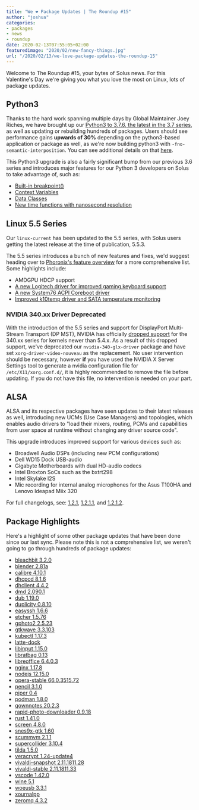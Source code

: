 ```yaml
---
title: "We ❤️ Package Updates | The Roundup #15"
author: "joshua"
categories:
- packages
- news
- roundup
date: 2020-02-13T07:55:05+02:00
featuredimage: "2020/02/new-fancy-things.jpg"
url: "/2020/02/13/we-love-package-updates-the-roundup-15"
---
```


Welcome to The Roundup #15, your bytes of Solus news. For this Valentine's Day we're giving you what you love the most on Linux, lots of package updates.

<!--more-->

## Python3

Thanks to the hard work spanning multiple days by Global Maintainer Joey Riches, we have brought up our [Python3 to 3.7.6, the latest in the 3.7 series](https://dev.getsol.us/T6817), as well as updating or rebuilding hundreds of packages. Users should see performance gains **upwards of 30%** depending on the python3-based application or package as well, as we're now building python3 with `-fno-semantic-interposition`. You can see additional details on that [here](https://fedoraproject.org/wiki/Changes/PythonNoSemanticInterpositionSpeedup#Benefit_to_Fedora).

This Python3 upgrade is also a fairly significant bump from our previous 3.6 series and introduces major features for our Python 3 developers on Solus to take advantage of, such as:

- [Built-in breakpoint()](https://www.python.org/dev/peps/pep-0553/)
- [Context Variables](https://www.python.org/dev/peps/pep-0567/)
- [Data Classes](https://www.python.org/dev/peps/pep-0557/)
- [New time functions with nanosecond resolution](https://www.python.org/dev/peps/pep-0564/)

## Linux 5.5 Series

Our `linux-current` has been updated to the 5.5 series, with Solus users getting the latest release at the time of publication, 5.5.3.

The 5.5 series introduces a bunch of new features and fixes, we'd suggest heading over to [Phoronix's feature overview](https://www.phoronix.com/scan.php?page=article&item=linux-55-features&num=1) for a more comprehensive list. Some highlights include:

- AMDGPU HDCP support
- [A new Logitech driver for improved gaming keyboard support](https://www.phoronix.com/scan.php?page=news_item&px=Linux-5.5-HID-Improvements)
- [A new System76 ACPI Coreboot driver](https://www.phoronix.com/scan.php?page=news_item&px=Linux-5.5-x86-Platform-Improve)
- [Improved k10temp driver and SATA temperature monitoring](https://www.phoronix.com/scan.php?page=news_item&px=Linux-5.6-HWMON-Changes)

### NVIDIA 340.xx Driver Deprecated

With the introduction of the 5.5 series and support for DisplayPort Multi-Stream Transport (DP MST), NVIDIA has officially [dropped support](https://nvidia.custhelp.com/app/answers/detail/a_id/3142/~/support-timeframes-for-unix-legacy-gpu-releases) for the 340.xx series for kernels newer than 5.4.x. As a result of this dropped support, we've deprecated our `nvidia-340-glx-driver` package and have set `xorg-driver-video-nouveau` as the replacement. No user intervention should be necessary, however **if** you have used the NVIDIA X Server Settings tool to generate a nvidia configuration file for `/etc/X11/xorg.conf.d/`, it is highly recommended to remove the file before updating. If you do not have this file, no intervention is needed on your part.

## ALSA

ALSA and its respective packages have seen updates to their latest releases as well, introducing new UCMs (Use Case Managers) and topologies, which enables audio drivers to "load their mixers, routing, PCMs and capabilities from user space at runtime without changing any driver source code".

This upgrade introduces improved support for various devices such as:

- Broadwell Audio DSPs (including new PCM configurations)
- Dell WD15 Dock USB-audio
- Gigabyte Motherboards with dual HD-audio codecs
- Intel Broxton SoCs such as the bxtrt298
- Intel Skylake I2S
- Mic recording for internal analog microphones for the Asus T100HA and Lenovo Ideapad Miix 320

For full changelogs, see: [1.2.1](https://alsa-project.org/wiki/Changes_v1.1.9_v1.2.1), [1.2.1.1](https://alsa-project.org/wiki/Changes_v1.2.1_v1.2.1.1), and [1.2.1.2](https://alsa-project.org/wiki/Changes_v1.2.1.1_v1.2.1.2).

## Package Highlights

Here's a highlight of some other package updates that have been done since our last sync. Please note this is not a comprehensive list, we weren't going to go through hundreds of package updates:

- [bleachbit 3.2.0](https://dev.getsol.us/R436:2419b95648b734a9eb6f08ae30088d93b0bddd34)
- [blender 2.81a](https://dev.getsol.us/R437:d93dce4b0da0706de2b8b43bf7fa62d20dff0d72)
- [calibre 4.10.1](https://dev.getsol.us/R485:4cc9f45a9bf09ac2802b33ec962b263938139f42)
- [dhcpcd 8.1.6](https://dev.getsol.us/R619:cdc142118ecd467a8359bfc7b93507a6f5bf79e2)
- [dhclient 4.4.2](https://dev.getsol.us/R618:199b6eedfcd5244082f9cb5cab6612892f207b31)
- [dmd 2.090.1](https://dev.getsol.us/R638:98ca98b9daeb5cd735cab2d9f0ec57db108c8b9d)
- [dub 1.19.0](https://dev.getsol.us/R668:60d181880d04db6f8935f4e485ecfbce62e33b94)
- [duplicity 0.8.10](https://dev.getsol.us/R672:740ee8dae4e73da3d4c8c767553125e7e6ca3a63)
- [easyssh 1.6.6](https://dev.getsol.us/R4413:dc571b2164a0ca83449be5b7c499023dd72464c3)
- [etcher 1.5.76](https://dev.getsol.us/R3610:4f798ac701f9d36e910d7ad48f0a4b2130b98927)
- [gphoto2 2.5.23](https://dev.getsol.us/R3985:001aad3368859f5bff250edcf67ab1b6d2aaf8ef)
- [gtkwave 3.3.103](https://dev.getsol.us/R4210:c705da7daec93f0add16eeaecbf3db3f1e30247c)
- [kubectl 1.17.3](https://dev.getsol.us/R4352:a066ddff9a42e437611eac2524fc956b48c3ff5e)
- [latte-dock](https://dev.getsol.us/R4030:e41d087b34ce5d6a5f4a0b2a18a221d4b20a7771)
- [libinput 1.15.0](https://dev.getsol.us/R1743:cfc0ce08e096feaf306324b549655ceb610dfbf2)
- [libratbag 0.13](https://dev.getsol.us/R3780:9d559a47aeb3bc4b9ff974bda5d551528c37dbb8)
- [libreoffice 6.4.0.3](https://dev.getsol.us/R1835:26c4a984fe5b73890c5ba2cda2e05b8f11362a50)
- [nginx 1.17.8](https://dev.getsol.us/R2166:d4ac0e02a2389fa30cf5c019181e8f60df6a4040)
- [nodejs 12.15.0](https://dev.getsol.us/R2177:226c1ad4136ef8402411ba33308de01b082f994f)
- [opera-stable 66.0.3515.72](https://dev.getsol.us/R2263:40756d725eb99b406b610dcc3e8b284d1d468918)
- [pencil 3.1.0](https://dev.getsol.us/R3747:bb9ba86478e5f64904ba67c0e4ce90bf9f63fb79)
- [piper 0.4](https://dev.getsol.us/R3781:df3868b61df52c37c5549b68f3151d64ebe278fe)
- [podman 1.8.0](https://dev.getsol.us/R4790:b007c0916a268acdde4437b05500f35fd80ea67e)
- [qownnotes 20.2.3](https://dev.getsol.us/R2730:a4a37a1dda98e70d35c5113d285c3d160e9ca539)
- [rapid-photo-downloader 0.9.18](https://dev.getsol.us/R2785:3eff51ad8639ec15a7bf4c2fbb7d741cac736adc)
- [rust 1.41.0](https://dev.getsol.us/R2839:b6dbdb4d697745fbbb938d563f09ec7e3aa4f84d)
- [screen 4.8.0](https://dev.getsol.us/R2859:6101f7117643c99f8909bc247d61610f3b1acc19)
- [snes9x-gtk 1.60](https://dev.getsol.us/R2920:71936bcf8bedb39ce052f5c6a2964bdd890a9828)
- [scummvm 2.1.1](https://dev.getsol.us/R2865:1d1ee86239425c1488f85b7edf4c8897fc735350)
- [supercollider 3.10.4](https://dev.getsol.us/R4550:bd24e390fb77cda8cd466835e10762e954cfa3b7)
- [tilda 1.5.0](https://dev.getsol.us/R3038:91c3d27d92ef116ab32a4a68f85d683d7e065234)
- [veracrypt 1.24-update4](https://dev.getsol.us/R3118:b756a8fca7746fe7deea8f30ce5a596c688f7beb)
- [vivaldi-snapshot 2.11.1811.28](https://dev.getsol.us/R3138:4b23b2c8b9dbcc7f9baa5badfb31a062a8ff695c)
- [vivaldi-stable 2.11.1811.33](https://dev.getsol.us/R3139:743dc2afb111121be99ce52f97114c8905c2d7c1)
- [vscode 1.42.0](https://dev.getsol.us/R3148:7148cc71e4fd3a527d8b3d9ce573c6637a849bbc)
- [wine 5.1](https://dev.getsol.us/R3169:252dd8f9a6b3d5925786568f6762e6d776ff680c)
- [woeusb 3.3.1](https://dev.getsol.us/R3806:262a66963cc0a412d8cf0b54d84df60aa7715174)
- [xournalpp](https://dev.getsol.us/R4810:bef4b35fdea9996c74ca7eea3def42d9a0d7589a)
- [zeromq 4.3.2](https://dev.getsol.us/R3321:240e2a19dcd86d93be5b89d0a670119d61c416ff)